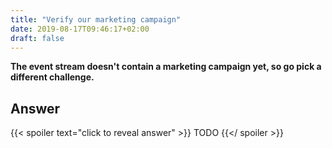 ```yaml
---
title: "Verify our marketing campaign"
date: 2019-08-17T09:46:17+02:00
draft: false
---
```


**The event stream doesn't contain a marketing campaign yet, so go pick a different challenge.**

## Answer

{{< spoiler text="click to reveal answer" >}}
TODO
{{</ spoiler >}}

